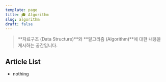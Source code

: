 ```yaml
---
template: page
title: 🎓 Algorithm
slug: algorithm
draft: false
---
```

> **자료구조 (Data Structure)**와 **알고리즘 (Algorithm)**에 대한 내용을 게시하는 공간입니다.

## Article List

* nothing